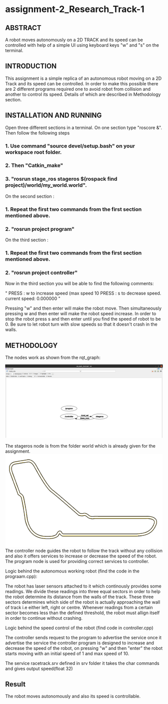 # assignment-2_Research_Track-1

## ABSTRACT 
A robot moves autonomously on a 2D TRACK and its speed can be controlled with help of a simple UI using keyboard keys "w" and "s" on the terminal. 

## INTRODUCTION
This assignment is a simple replica of an autonomous robot moving on a 2D Track and its speed can be controlled. In order to make this possible there are 2 different programs required one to avoid robot from collision and another to control its speed. Details of which are described in Methodology section.

## INSTALLATION AND RUNNING

Open three different sections in a terminal. On one section type "roscore &". Then follow the following steps

### 1. Use command "source devel/setup.bash" on your workspace root folder.
### 2. Then "Catkin_make"
### 3. "rosrun stage_ros stageros $(rospack find project)/world/my_world.world".

On the second section :

### 1. Repeat the first two commands from the first section mentioned above.
### 2. "rosrun project program"

On the third section :

### 1. Repeat the first two commands from the first section mentioned above.
### 2. "rosrun project controller"

Now in the third section you will be able to find the following comments:

" PRESS : w to increase speed (max speed 10
  PRESS : s to decrease speed.  
  current speed: 0.000000  "
  
Pressing "w" and then enter will make the robot move. Then simultaneously pressing w and then enter will make the robot speed increase. In order to stop the robot press s and then enter until you find the speed of robot to be 0. 
Be sure to let robot turn with slow speeds so that it doesn't crash in the walls.

## METHODOLOGY

The nodes work as shown from the rqt_graph:

![Rqt_graph](https://github.com/aayush11101998/Research-Track-1-assignment-2/blob/master/Images/rqt_graph%20rstrack%20ass2.png)

The stageros node is from the folder world which is already given for the assignment.
![map](https://github.com/aayush11101998/Research-Track-1-assignment-2/blob/master/src/project/world/tracciato.png)
The controller node guides the robot to follow the track without any collision and also it offers services to increase or decrease the speed of the robot.
The program node is used for providing correct services to controller.

Logic behind the autonomous working robot (find the code in the prograam.cpp):

The robot has laser sensors attached to it which continously provides some readings. 
We divide these readings into three equal sectors in order to help the robot determine its distance from the walls of the track.
These three sectors determines which side of the robot is actually approaching the wall of track i.e either left, right or centre. Whenever readings from a certain sector becomes less than the defined threshold, the robot must allign itself in order to continue without crashing. 

Logic behind the speed control of the robot (find code in controller.cpp)

The controller sends request to the program to advertise the service once it advertise the service the controller program is designed to increase and decrease the speed of the robot, on pressing "w" and then "enter" the robot starts moving with an initial speed of 1 and max speed of 10.

The service racetrack.srv defined in srv folder it takes the char commands and gives output speed(float 32)

 ## Result
 The robot moves autonomously and also its speed is controllable.
